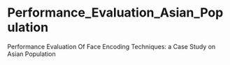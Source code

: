 # Performance_Evaluation_Asian_Population
Performance Evaluation Of Face Encoding Techniques: a Case Study on Asian Population
